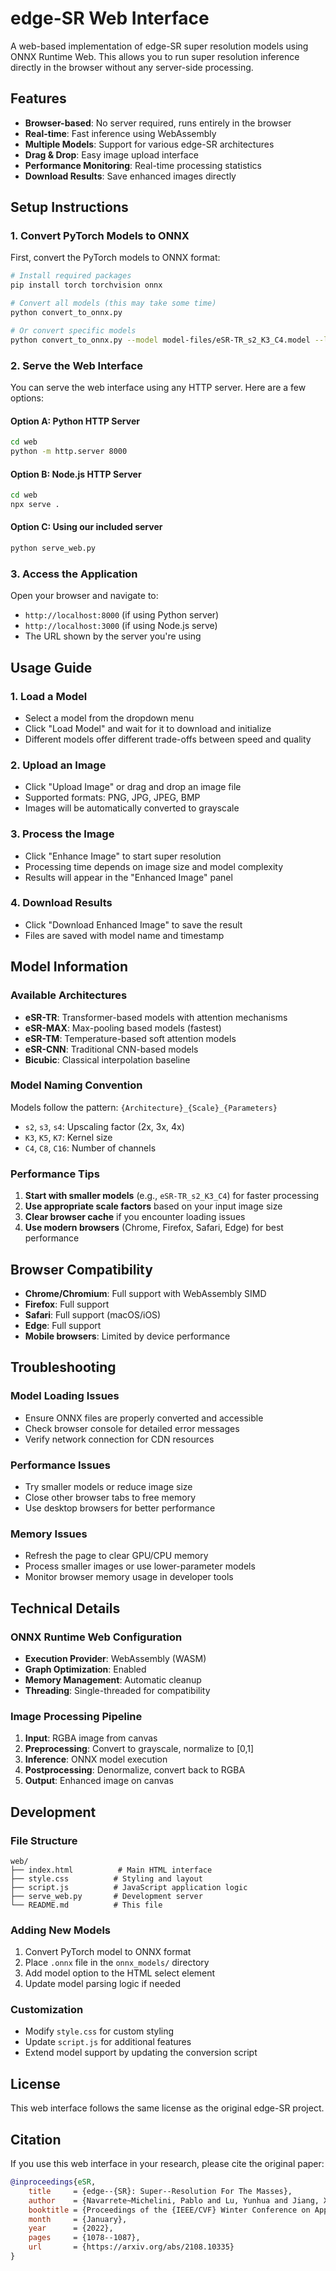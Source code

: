 # edge-SR Web Interface

A web-based implementation of edge-SR super resolution models using ONNX Runtime Web. This allows you to run super resolution inference directly in the browser without any server-side processing.

## Features

- **Browser-based**: No server required, runs entirely in the browser
- **Real-time**: Fast inference using WebAssembly
- **Multiple Models**: Support for various edge-SR architectures
- **Drag & Drop**: Easy image upload interface
- **Performance Monitoring**: Real-time processing statistics
- **Download Results**: Save enhanced images directly

## Setup Instructions

### 1. Convert PyTorch Models to ONNX

First, convert the PyTorch models to ONNX format:

```bash
# Install required packages
pip install torch torchvision onnx

# Convert all models (this may take some time)
python convert_to_onnx.py

# Or convert specific models
python convert_to_onnx.py --model model-files/eSR-TR_s2_K3_C4.model --limit 5
```

### 2. Serve the Web Interface

You can serve the web interface using any HTTP server. Here are a few options:

#### Option A: Python HTTP Server
```bash
cd web
python -m http.server 8000
```

#### Option B: Node.js HTTP Server
```bash
cd web
npx serve .
```

#### Option C: Using our included server
```bash
python serve_web.py
```

### 3. Access the Application

Open your browser and navigate to:
- `http://localhost:8000` (if using Python server)
- `http://localhost:3000` (if using Node.js serve)
- The URL shown by the server you're using

## Usage Guide

### 1. Load a Model
- Select a model from the dropdown menu
- Click "Load Model" and wait for it to download and initialize
- Different models offer different trade-offs between speed and quality

### 2. Upload an Image
- Click "Upload Image" or drag and drop an image file
- Supported formats: PNG, JPG, JPEG, BMP
- Images will be automatically converted to grayscale

### 3. Process the Image
- Click "Enhance Image" to start super resolution
- Processing time depends on image size and model complexity
- Results will appear in the "Enhanced Image" panel

### 4. Download Results
- Click "Download Enhanced Image" to save the result
- Files are saved with model name and timestamp

## Model Information

### Available Architectures

- **eSR-TR**: Transformer-based models with attention mechanisms
- **eSR-MAX**: Max-pooling based models (fastest)
- **eSR-TM**: Temperature-based soft attention models
- **eSR-CNN**: Traditional CNN-based models
- **Bicubic**: Classical interpolation baseline

### Model Naming Convention

Models follow the pattern: `{Architecture}_{Scale}_{Parameters}`

- `s2`, `s3`, `s4`: Upscaling factor (2x, 3x, 4x)
- `K3`, `K5`, `K7`: Kernel size
- `C4`, `C8`, `C16`: Number of channels

### Performance Tips

1. **Start with smaller models** (e.g., `eSR-TR_s2_K3_C4`) for faster processing
2. **Use appropriate scale factors** based on your input image size
3. **Clear browser cache** if you encounter loading issues
4. **Use modern browsers** (Chrome, Firefox, Safari, Edge) for best performance

## Browser Compatibility

- **Chrome/Chromium**: Full support with WebAssembly SIMD
- **Firefox**: Full support
- **Safari**: Full support (macOS/iOS)
- **Edge**: Full support
- **Mobile browsers**: Limited by device performance

## Troubleshooting

### Model Loading Issues
- Ensure ONNX files are properly converted and accessible
- Check browser console for detailed error messages
- Verify network connection for CDN resources

### Performance Issues
- Try smaller models or reduce image size
- Close other browser tabs to free memory
- Use desktop browsers for better performance

### Memory Issues
- Refresh the page to clear GPU/CPU memory
- Process smaller images or use lower-parameter models
- Monitor browser memory usage in developer tools

## Technical Details

### ONNX Runtime Web Configuration
- **Execution Provider**: WebAssembly (WASM)
- **Graph Optimization**: Enabled
- **Memory Management**: Automatic cleanup
- **Threading**: Single-threaded for compatibility

### Image Processing Pipeline
1. **Input**: RGBA image from canvas
2. **Preprocessing**: Convert to grayscale, normalize to [0,1]
3. **Inference**: ONNX model execution
4. **Postprocessing**: Denormalize, convert back to RGBA
5. **Output**: Enhanced image on canvas

## Development

### File Structure
```
web/
├── index.html          # Main HTML interface
├── style.css          # Styling and layout
├── script.js          # JavaScript application logic
├── serve_web.py       # Development server
└── README.md          # This file
```

### Adding New Models
1. Convert PyTorch model to ONNX format
2. Place `.onnx` file in the `onnx_models/` directory
3. Add model option to the HTML select element
4. Update model parsing logic if needed

### Customization
- Modify `style.css` for custom styling
- Update `script.js` for additional features
- Extend model support by updating the conversion script

## License

This web interface follows the same license as the original edge-SR project.

## Citation

If you use this web interface in your research, please cite the original paper:

```bibtex
@inproceedings{eSR,
    title     = {edge--{SR}: Super--Resolution For The Masses},
    author    = {Navarrete~Michelini, Pablo and Lu, Yunhua and Jiang, Xingqun},
    booktitle = {Proceedings of the {IEEE/CVF} Winter Conference on Applications of Computer Vision ({WACV})},
    month     = {January},
    year      = {2022},
    pages     = {1078--1087},
    url       = {https://arxiv.org/abs/2108.10335}
}
``` 